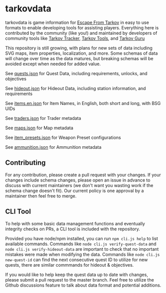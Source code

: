 # tarkovdata
tarkovdata is game information for [Escape From Tarkov](https://www.escapefromtarkov.com/) in easy to use formats to enable developing tools for assisting players. Everything here is contributed by the community (like you!) and maintained by developers of community tools like [Tarkov Tracker](https://tarkovtracker.io/), [Tarkov Tools](https://tarkov-tools.com/), and [Tarkov Guru](https://tarkov.guru/)

This repository is still growing, with plans for new sets of data including SVG maps, item properties, localization, and more. Some schemas of data will change over time as the data matures, but breaking schemas will be avoided except when needed for added value.

See [quests.json](quests.json) for Quest Data, including requirements, unlocks, and objectives

See [hideout.json](hideout.json) for Hideout Data, including station information, and requirements

See [items.en.json](items.en.json) for Item Names, in English, both short and long, with BSG UIDs

See [traders.json](traders.json) for Trader metadata

See [maps.json](maps.json) for Map metadata

See [item_presets.json](item_presets.json) for Weapon Preset configurations

See [ammunition.json](ammunition.json) for Ammunition metadata

## Contributing

For any contribution, please create a pull request with your changes. If your changes include schema changes, please open an issue in advance to discuss with current maintainers (we don't want you wasting work if the schema change doesn't fit). Our current policy is one approval by a maintainer then feel free to merge.

## CLI Tool

To help with some basic data management functions and eventually integrity checks on PRs, a CLI tool is included with the repository.

Provided you have node/npm installed, you can run `npm cli.js help` to list available commands. Commands like `node cli.js verify-quest-data` and `node cli.js verify-hideout-data` are important to check that no important mistakes were made when modifying the data. Commands like `node cli.js new-quest-id` can find the next consecutive quest ID to utilize for new quests, there are similar commmands for hideout & objectives.

If you would like to help keep the quest data up to date with changes, please submit a pull request to the master branch. Feel free to utilize the Github discussions feature to talk about data format and potential additions.
